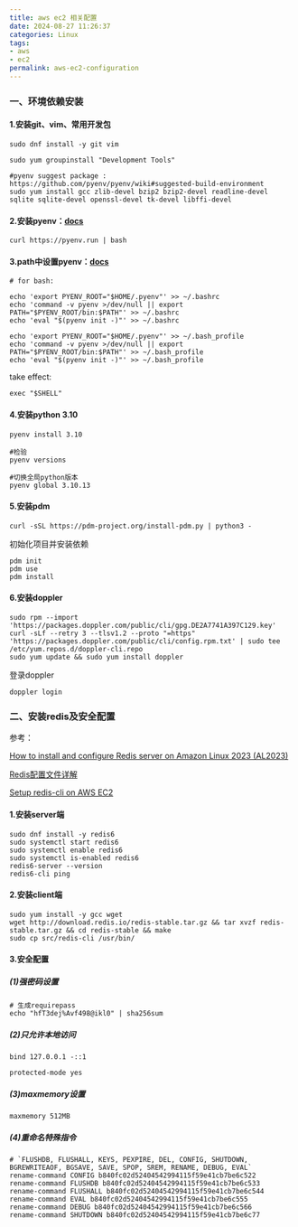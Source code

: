 ```yaml
---
title: aws ec2 相关配置
date: 2024-08-27 11:26:37
categories: Linux
tags:
- aws
- ec2
permalink: aws-ec2-configuration
---
```

### 一、环境依赖安装
#### 1.安装git、vim、常用开发包
```shell
sudo dnf install -y git vim

sudo yum groupinstall "Development Tools"

#pyenv suggest package : https://github.com/pyenv/pyenv/wiki#suggested-build-environment
sudo yum install gcc zlib-devel bzip2 bzip2-devel readline-devel sqlite sqlite-devel openssl-devel tk-devel libffi-devel
```
<!--more-->

#### 2.安装pyenv：[docs](https://github.com/pyenv/pyenv-installer)
```shell
curl https://pyenv.run | bash
```

#### 3.path中设置pyenv：[docs](https://github.com/pyenv/pyenv#set-up-your-shell-environment-for-pyenv)
```shell
# for bash:

echo 'export PYENV_ROOT="$HOME/.pyenv"' >> ~/.bashrc
echo 'command -v pyenv >/dev/null || export PATH="$PYENV_ROOT/bin:$PATH"' >> ~/.bashrc
echo 'eval "$(pyenv init -)"' >> ~/.bashrc

echo 'export PYENV_ROOT="$HOME/.pyenv"' >> ~/.bash_profile
echo 'command -v pyenv >/dev/null || export PATH="$PYENV_ROOT/bin:$PATH"' >> ~/.bash_profile
echo 'eval "$(pyenv init -)"' >> ~/.bash_profile
```
take effect:
```shell
exec "$SHELL"
```

#### 4.安装python 3.10
```shell
pyenv install 3.10

#检验
pyenv versions

#切换全局python版本
pyenv global 3.10.13
```

#### 5.安装pdm
```shell
curl -sSL https://pdm-project.org/install-pdm.py | python3 -
```
初始化项目并安装依赖
```shell
pdm init
pdm use
pdm install
```

#### 6.安装doppler
```shell
sudo rpm --import 'https://packages.doppler.com/public/cli/gpg.DE2A7741A397C129.key'
curl -sLf --retry 3 --tlsv1.2 --proto "=https" 'https://packages.doppler.com/public/cli/config.rpm.txt' | sudo tee /etc/yum.repos.d/doppler-cli.repo
sudo yum update && sudo yum install doppler
```
登录doppler
```shell
doppler login
```

### 二、安装redis及安全配置
参考：

[How to install and configure Redis server on Amazon Linux 2023 (AL2023)](https://serverfault.com/questions/1127483/how-to-install-and-configure-redis-server-on-amazon-linux-2023-al2023)

[Redis配置文件详解](https://cloud.tencent.com/developer/article/1947475)

[Setup redis-cli on AWS EC2](https://gist.github.com/todgru/14768fb2d8a82ab3f436)

#### 1.安装server端
```shell
sudo dnf install -y redis6
sudo systemctl start redis6
sudo systemctl enable redis6
sudo systemctl is-enabled redis6
redis6-server --version
redis6-cli ping
```

#### 2.安装client端
```shell
sudo yum install -y gcc wget
wget http://download.redis.io/redis-stable.tar.gz && tar xvzf redis-stable.tar.gz && cd redis-stable && make
sudo cp src/redis-cli /usr/bin/
```

#### 3.安全配置
##### (1)强密码设置
```shell
# 生成requirepass
echo "hfT3dej%Avf498@ikl0" | sha256sum
```

##### (2)只允许本地访问
```shell
bind 127.0.0.1 -::1

protected-mode yes
```

##### (3)maxmemory设置
```shell
maxmemory 512MB
```

##### (4)重命名特殊指令
```shell
# `FLUSHDB, FLUSHALL, KEYS, PEXPIRE, DEL, CONFIG, SHUTDOWN, BGREWRITEAOF, BGSAVE, SAVE, SPOP, SREM, RENAME, DEBUG, EVAL`
rename-command CONFIG b840fc02d52404542994115f59e41cb7be6c522
rename-command FLUSHDB b840fc02d52404542994115f59e41cb7be6c533
rename-command FLUSHALL b840fc02d52404542994115f59e41cb7be6c544
rename-command EVAL b840fc02d52404542994115f59e41cb7be6c555
rename-command DEBUG b840fc02d52404542994115f59e41cb7be6c566
rename-command SHUTDOWN b840fc02d52404542994115f59e41cb7be6c77
```

